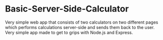# Basic-Server-Side-Calculator
Very simple web app that consists of two calculators on two different pages which performs calculations server-side and sends them back to the user. Very simple app made to get to grips with Node.js and Express.
